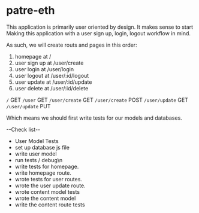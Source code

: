 # patre-eth

This application is primarily user oriented by design. It makes sense to start
Making this application with a user sign up, login, logout workflow in mind.

As such, we will create routs and pages in this order:

1. homepage at /
2. user sign up at /user/create
3. user login at /user/login
4. user logout at /user/:id/logout
5. user update at /user/:id/update
6. user delete at /user/:id/delete

`/` GET
`/user` GET
`/user/create` GET
`/user/create` POST
`/user/update` GET
`/user/update` PUT


Which means we should first write tests for our models and databases.

--Check list--
* User Model Tests
* set up database js file
* write user model
* run tests / debug\n
* write tests for homepage.
* write homepage route.
* wrote tests for user routes.
* wrote the user update route.
* wrote content model tests
* wrote the content model
* write the content route tests
